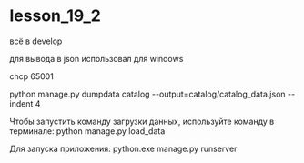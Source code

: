 # lesson_19_2
всё в develop

для вывода в json использовал для windows

chcp 65001

python manage.py dumpdata catalog --output=catalog/catalog_data.json --indent 4

Чтобы запустить команду загрузки данных, используйте команду в терминале:
python manage.py load_data

Для запуска приложения: python.exe manage.py runserver